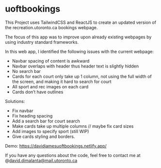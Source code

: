 # uoftbookings

This Project uses TailwindCSS and ReactJS to create an updated version of the
recreation.utoronto.ca bookings webpage. 

The focus of this app was to improve upon already existing webpages by using 
industry standard frameworks.

In this web app, I identified the following issues with the current 
webpage:
 
- Navbar spacing of content is awkward
- Navbar overlaps with header thus header text is slightly hidden
- No search bar
- Cards for each court only take up 1 column, not using the full width of the screen, 
  and making it hard to search for court 
- All sport and rec images on each card
- Cards don’t have outlines

Solutions: 
- Fix navbar
- Fix heading spacing
- Add a search bar for court search 
- Make cards take up multiple columns // maybe fix card sizes
- Add images to specify sport (still WIP)
- Give cards styling and borders. 

Demo:
https://davidjamesuoftbookings.netlify.app/

If you have any questions about the code, feel free to contact me at
@david.dimalanta@mail.utoronto.ca
